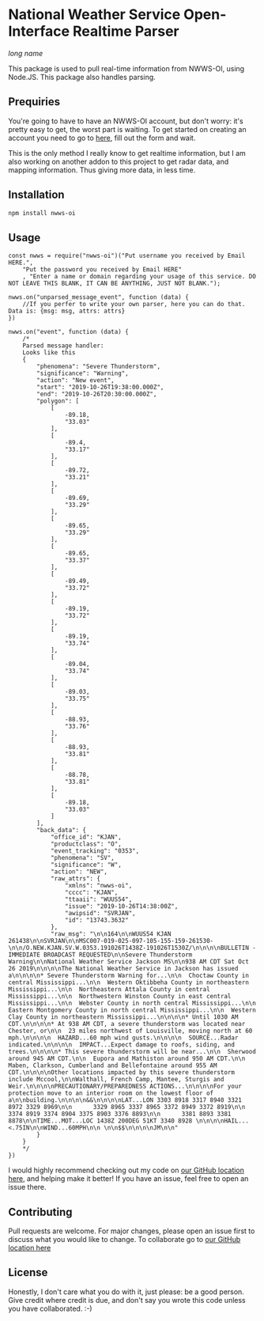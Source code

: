 # National Weather Service Open-Interface Realtime Parser
*long name*

This package is used to pull real-time information from NWWS-OI, using Node.JS. This package also handles parsing.

## Prequiries

You're going to have to have an NWWS-OI account, but don't worry: it's pretty easy to get, the worst part is waiting. To get started on creating an account you need to go to [here](https://www.weather.gov/NWWS/nwws_oi_request), fill out the form and wait.

This is the only method I really know to get realtime information, but I am also working on another addon to this project to get radar data, and mapping information. Thus giving more data, in less time.

## Installation


```bash
npm install nwws-oi
```

## Usage

```nodejs
const nwws = require("nwws-oi")("Put username you received by Email HERE.",
    "Put the password you received by Email HERE"
    , "Enter a name or domain regarding your usage of this service. DO NOT LEAVE THIS BLANK, IT CAN BE ANYTHING, JUST NOT BLANK.");

nwws.on("unparsed_message_event", function (data) {
    //If you perfer to write your own parser, here you can do that. Data is: {msg: msg, attrs: attrs}
})

nwws.on("event", function (data) {
    /*
    Parsed message handler:
    Looks like this
    {
        "phenomena": "Severe Thunderstorm",
        "significance": "Warning",
        "action": "New event",
        "start": "2019-10-26T19:38:00.000Z",
        "end": "2019-10-26T20:30:00.000Z",
        "polygon": [
            [
                -89.18,
                "33.03"
            ],
            [
                -89.4,
                "33.17"
            ],
            [
                -89.72,
                "33.21"
            ],
            [
                -89.69,
                "33.29"
            ],
            [
                -89.65,
                "33.29"
            ],
            [
                -89.65,
                "33.37"
            ],
            [
                -89.49,
                "33.72"
            ],
            [
                -89.19,
                "33.72"
            ],
            [
                -89.19,
                "33.74"
            ],
            [
                -89.04,
                "33.74"
            ],
            [
                -89.03,
                "33.75"
            ],
            [
                -88.93,
                "33.76"
            ],
            [
                -88.93,
                "33.81"
            ],
            [
                -88.78,
                "33.81"
            ],
            [
                -89.18,
                "33.03"
            ]
        ],
        "back_data": {
            "office_id": "KJAN",
            "productclass": "O",
            "event_tracking": "0353",
            "phenomena": "SV",
            "significance": "W",
            "action": "NEW",
            "raw_attrs": {
                "xmlns": "nwws-oi",
                "cccc": "KJAN",
                "ttaaii": "WUUS54",
                "issue": "2019-10-26T14:38:00Z",
                "awipsid": "SVRJAN",
                "id": "13743.3632"
            },
            "raw_msg": "\n\n164\n\nWUUS54 KJAN 261438\n\nSVRJAN\n\nMSC007-019-025-097-105-155-159-261530-\n\n/O.NEW.KJAN.SV.W.0353.191026T1438Z-191026T1530Z/\n\n\n\nBULLETIN - IMMEDIATE BROADCAST REQUESTED\n\nSevere Thunderstorm Warning\n\nNational Weather Service Jackson MS\n\n938 AM CDT Sat Oct 26 2019\n\n\n\nThe National Weather Service in Jackson has issued a\n\n\n\n* Severe Thunderstorm Warning for...\n\n  Choctaw County in central Mississippi...\n\n  Western Oktibbeha County in northeastern Mississippi...\n\n  Northeastern Attala County in central Mississippi...\n\n  Northwestern Winston County in east central Mississippi...\n\n  Webster County in north central Mississippi...\n\n  Eastern Montgomery County in north central Mississippi...\n\n  Western Clay County in northeastern Mississippi...\n\n\n\n* Until 1030 AM CDT.\n\n\n\n* At 938 AM CDT, a severe thunderstorm was located near Chester, or\n\n  23 miles northwest of Louisville, moving north at 60 mph.\n\n\n\n  HAZARD...60 mph wind gusts.\n\n\n\n  SOURCE...Radar indicated.\n\n\n\n  IMPACT...Expect damage to roofs, siding, and trees.\n\n\n\n* This severe thunderstorm will be near...\n\n  Sherwood around 945 AM CDT.\n\n  Eupora and Mathiston around 950 AM CDT.\n\n  Maben, Clarkson, Cumberland and Bellefontaine around 955 AM CDT.\n\n\n\nOther locations impacted by this severe thunderstorm include Mccool,\n\nWalthall, French Camp, Mantee, Sturgis and Weir.\n\n\n\nPRECAUTIONARY/PREPAREDNESS ACTIONS...\n\n\n\nFor your protection move to an interior room on the lowest floor of a\n\nbuilding.\n\n\n\n&&\n\n\n\nLAT...LON 3303 8918 3317 8940 3321 8972 3329 8969\n\n      3329 8965 3337 8965 3372 8949 3372 8919\n\n      3374 8919 3374 8904 3375 8903 3376 8893\n\n      3381 8893 3381 8878\n\nTIME...MOT...LOC 1438Z 200DEG 51KT 3340 8928 \n\n\n\nHAIL...<.75IN\n\nWIND...60MPH\n\n \n\n$$\n\n\n\nJM\n\n"
        }
    }
    */
})
```

I would highly recommend checking out my code on [our GitHub location here](https://github.com/mwalden2004/National-Weather-Service-Open-Interface-Realtime-Parser), and helping make it better! If you have an issue, feel free to open an issue there.

## Contributing
Pull requests are welcome. For major changes, please open an issue first to discuss what you would like to change.
To collaborate go to [our GitHub location here](https://github.com/mwalden2004/National-Weather-Service-Open-Interface-Realtime-Parser)

## License
Honestly, I don't care what you do with it, just please: be a good person. Give credit where credit is due, and don't say you wrote this code unless you have collaborated. :-)
